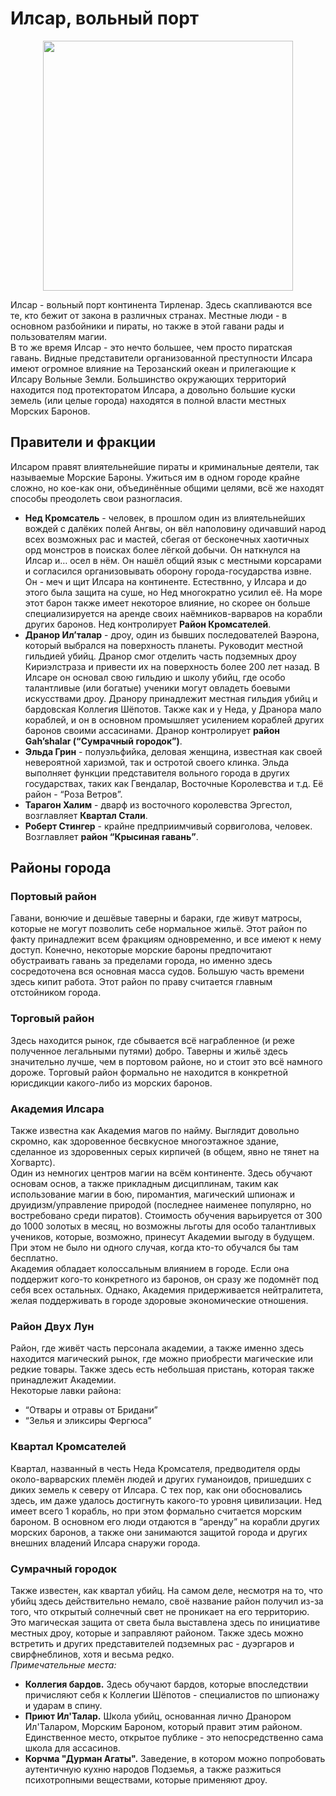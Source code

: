 # Илсар, вольный порт
<p style="text-align: center">
  <img style="height: 400px" src="./_media/locations/ilsar.map.png"/>
</p>

Илсар - вольный порт континента Тирленар. Здесь скапливаются все те, кто бежит от закона в различных странах. Местные люди - в основном разбойники и пираты, но также в этой гавани рады и пользователям магии.  
В то же время Илсар - это нечто большее, чем просто пиратская гавань. Видные представители организованной преступности Илсара имеют огромное влияние на Терозанский океан и прилегающие к Илсару Вольные Земли. Большинство окружающих территорий находится под протекторатом Илсара, а довольно большие куски земель (или целые города) находятся в полной власти местных Морских Баронов.

## Правители и фракции
Илсаром правят влиятельнейшие пираты и криминальные деятели, так называемые Морские Бароны. Ужиться им в одном городе крайне сложно, но кое-как
они, объединённые общими целями, всё же находят способы преодолеть свои разногласия.
- **Нед Кромсатель** - человек, в прошлом один из влиятельнейших вождей с далёких полей Ангвы, он вёл наполовину одичавший народ всех возможных рас
и мастей, сбегая от бесконечных хаотичных орд монстров в поисках более лёгкой добычи. Он наткнулся на Илсар и… осел в нём. Он нашёл общий язык
с местными корсарами и согласился организовывать оборону города-государства извне. Он - меч и щит Илсара на континенте. Естествнно, у Илсара и
до этого была защита на суше, но Нед многократно усилил её. На море этот барон также имеет некоторое влияние, но скорее он больше специализируется
на аренде своих наёмников-варваров на корабли других баронов. Нед контролирует **Район Кромсателей**.
- **Дранор Ил’талар** - дроу, один из бывших последователей Ваэрона, который выбрался на поверхность планеты. Руководит местной гильдией
убийц. Дранор смог отделить часть подземных дроу Кириэлстраза и привести их на поверхность более 200 лет назад. В Илсаре он основал свою
гильдию и школу убийц, где особо талантливые (или богатые) ученики могут овладеть боевыми искусствами дроу. Дранору принадлежит местная гильдия убийц и бардовская Коллегия Шёпотов. Также как и у Неда, у Дранора мало кораблей, и он в основном промышляет усилением кораблей других баронов своими ассасинами. Дранор контролирует **район Gah’shalar (“Сумрачный городок”)**.
- **Эльда Грин** - полуэльфийка, деловая женщина, известная как своей невероятной харизмой, так и остротой своего клинка.
Эльда выполняет функции представителя вольного города в других государствах, таких как Гвендалар, Восточные Королевства и т.д. Её район -
“Роза Ветров”.
- **Тарагон Халим** - дварф из восточного королевства Эргестол, возглавляет **Квартал Стали**.
- **Роберт Стингер** - крайне предприимчивый сорвиголова, человек. Возглавляет **район “Крысиная гавань”**.

## Районы города
### Портовый район
Гавани, вонючие и дешёвые таверны и бараки, где живут матросы, которые не могут позволить себе нормальное жильё. Этот район по факту
принадлежит всем фракциям одновременно, и все имеют к нему доступ. Конечно, некоторые морские бароны предпочитают обустраивать гавань за
пределами города, но именно здесь сосредоточена вся основная масса судов. Большую часть времени здесь кипит работа. Этот район по праву
считается главным отстойником города.

### Торговый район
Здесь находится рынок, где сбывается всё награбленное (и реже полученное легальными путями) добро. Таверны и жильё здесь
значительно лучше, чем в портовом районе, но и стоит это всё намного дороже. Торговый район формально не находится в конкретной юрисдикции
какого-либо из морских баронов.

### Академия Илсара
Также известна как Академия магов по найму. Выглядит довольно скромно, как здоровенное бесвкусное многоэтажное здание, сделанное из здоровенных серых кирпичей (в общем, явно не тянет на Хогвартс).  
Один из немногих центров магии на всём континенте. Здесь обучают основам основ, а также прикладным дисциплинам, таким как использование
магии в бою, пиромантия, магический шпионаж и друидизм/управление природой (последнее наименее популярно, но востребовано среди пиратов).
Стоимость обучения варьируется от 300 до 1000 золотых в месяц, но возможны льготы для особо талантливых учеников, которые, возможно, принесут Академии выгоду в будущем. При этом не было ни одного случая, когда кто-то обучался бы там бесплатно.  
Академия обладает колоссальным влиянием в городе. Если она поддержит кого-то конкретного из баронов, он сразу же подомнёт под себя всех остальных. Однако, Академия придерживается нейтралитета, желая поддерживать в городе здоровые экономические отношения.

### Район Двух Лун
Район, где живёт часть персонала академии, а также именно здесь находится магический рынок, где можно приобрести магические или редкие товары. Также здесь есть небольшая пристань, которая также принадлежит Академии.  
Некоторые лавки района:
- “Отвары и отравы от Бридани”
- “Зелья и эликсиры Фергюса”

### Квартал Кромсателей
Квартал, названный в честь Неда Кромсателя, предводителя орды около-варварских племён людей и других гуманоидов, пришедших с диких земель к
северу от Илсара. С тех пор, как они обосновались здесь, им даже удалось достигнуть какого-то уровня цивилизации.
Нед имеет всего 1 корабль, но при этом формально считается морским бароном. В основном его люди отдаются в “аренду” на корабли других морских баронов, а также они занимаются защитой города и других внешних владений Илсара снаружи города.

### Сумрачный городок
Также известен, как квартал убийц. На самом деле, несмотря на то, что убийц здесь действительно немало, своё название район получил из-за того, что открытый солнечный свет не проникает на его территорию. Это магическая защита от света была выставлена здесь по инициативе местных дроу, которые и заправляют районом. Также здесь можно встретить и других представителей подземных рас - дуэргаров и свирфнеблинов, хотя и весьма редко.  
_Примечательные места:_  
- **Коллегия бардов.** Здесь обучают бардов, которые впоследствии причисляют себя к Коллегии Шёпотов - специалистов по шпионажу и ударам в спину.
- **Приют Ил'Талар.** Школа убийц, основанная лично Дранором Ил'Таларом, Морским Бароном, который правит этим районом. Единственное место, открытое публике - это непосредственно сама школа для ассасинов.
- **Корчма "Дурман Агаты".** Заведение, в котором можно попробовать аутентичную кухню народов Подземья, а также разжиться психотропными веществами, которые применяют дроу.